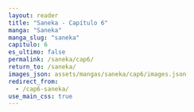 ```yaml
---
layout: reader
title: "Saneka - Capítulo 6"
manga: "Saneka"
manga_slug: "saneka"
capitulo: 6
es_ultimo: false
permalink: /saneka/cap6/
return_to: /saneka/
images_json: assets/mangas/saneka/cap6/images.json
redirect_from:
  - /cap6-saneka/
use_main_css: true
---
```

